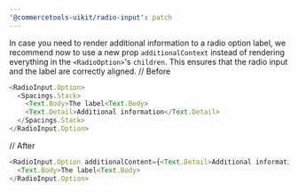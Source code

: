 ```yaml
---
'@commercetools-uikit/radio-input': patch
---
```


In case you need to render additional information to a radio option label, we recommend now to use a new prop `additionalContext` instead of rendering everything in the `<RadioOption>`'s `children`. This ensures that the radio input and the label are correctly aligned.
// Before
```js
<RadioInput.Option>
  <Spacings.Stack>
    <Text.Body>The label<Text.Body>
    <Text.Detail>Additional information</Text.Detail>
  </Spacings.Stack>
</RadioInput.Option>
```
// After
```js
<RadioInput.Option additionalContent={<Text.Detail>Additional information</Text.Detail>}>
  <Text.Body>The label<Text.Body>
</RadioInput.Option>
```

